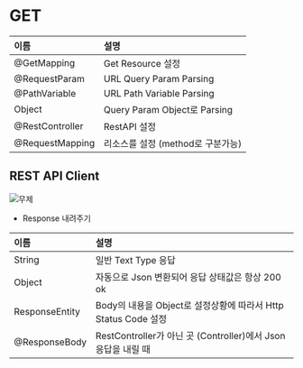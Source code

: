# GET

|이름|설명|
|:------|:---|
|@GetMapping|Get Resource 설정|
|@RequestParam|URL Query Param Parsing|
|@PathVariable|URL Path Variable Parsing|
|Object|Query Param Object로 Parsing|
|@RestController|RestAPI 설정|
|@RequestMapping|리소스를 설정 (method로 구분가능)|

## REST API Client 
![무제](https://user-images.githubusercontent.com/50236501/124254994-a49e9180-db64-11eb-9b2a-63bf14296b8a.jpg)







- Response 내려주기

|이름|설명|
|:------|:---|
|String|일반 Text Type 응답|
|Object|자동으로 Json 변환되어 응답 상태값은 항상 200 ok|
|ResponseEntity|Body의 내용을 Object로 설정상황에 따라서 Http Status Code 설정|
|@ResponseBody|RestController가 아닌 곳 (Controller)에서 Json 응답을 내릴 때|

